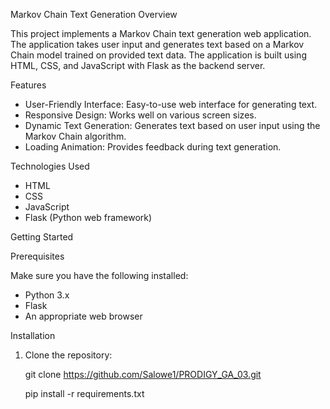  Markov Chain Text Generation
 Overview

This project implements a Markov Chain text generation web application. The application takes user input and generates text based on a Markov Chain model trained on provided text data. The application is built using HTML, CSS, and JavaScript with Flask as the backend server.

 Features

- User-Friendly Interface: Easy-to-use web interface for generating text.
- Responsive Design: Works well on various screen sizes.
- Dynamic Text Generation: Generates text based on user input using the Markov Chain algorithm.
- Loading Animation: Provides feedback during text generation.

 Technologies Used

- HTML
- CSS
- JavaScript
- Flask (Python web framework)

 Getting Started

 Prerequisites

Make sure you have the following installed:

- Python 3.x
- Flask
- An appropriate web browser

 Installation

1. Clone the repository:

  
   git clone https://github.com/Salowe1/PRODIGY_GA_03.git

   pip install -r requirements.txt
